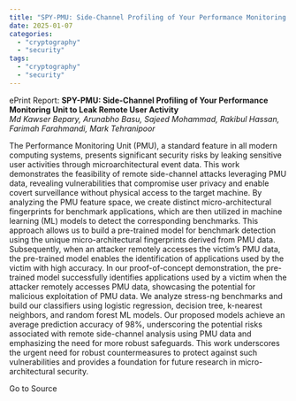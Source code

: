 ```yaml
---
title: "SPY-PMU: Side-Channel Profiling of Your Performance Monitoring Unit to Leak Remote User Activity"
date: 2025-01-07
categories: 
  - "cryptography"
  - "security"
tags: 
  - "cryptography"
  - "security"
---
```


ePrint Report: **SPY-PMU: Side-Channel Profiling of Your Performance Monitoring Unit to Leak Remote User Activity**  
_Md Kawser Bepary, Arunabho Basu, Sajeed Mohammad, Rakibul Hassan, Farimah Farahmandi, Mark Tehranipoor_

The Performance Monitoring Unit (PMU), a standard feature in all modern computing systems, presents significant security risks by leaking sensitive user activities through microarchitectural event data. This work demonstrates the feasibility of remote side-channel attacks leveraging PMU data, revealing vulnerabilities that compromise user privacy and enable covert surveillance without physical access to the target machine. By analyzing the PMU feature space, we create distinct micro-architectural fingerprints for benchmark applications, which are then utilized in machine learning (ML) models to detect the corresponding benchmarks. This approach allows us to build a pre-trained model for benchmark detection using the unique micro-architectural fingerprints derived from PMU data. Subsequently, when an attacker remotely accesses the victim’s PMU data, the pre-trained model enables the identification of applications used by the victim with high accuracy. In our proof-of-concept demonstration, the pre-trained model successfully identifies applications used by a victim when the attacker remotely accesses PMU data, showcasing the potential for malicious exploitation of PMU data. We analyze stress-ng benchmarks and build our classifiers using logistic regression, decision tree, k-nearest neighbors, and random forest ML models. Our proposed models achieve an average prediction accuracy of 98%, underscoring the potential risks associated with remote side-channel analysis using PMU data and emphasizing the need for more robust safeguards. This work underscores the urgent need for robust countermeasures to protect against such vulnerabilities and provides a foundation for future research in micro-architectural security.

Go to Source
